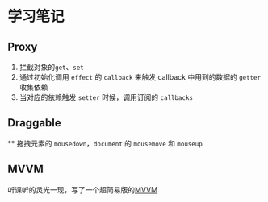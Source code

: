 # 学习笔记

## Proxy

1. 拦截对象的`get`、`set`
2. 通过初始化调用 `effect` 的 `callback` 来触发 callback 中用到的数据的 `getter` 收集依赖
3. 当对应的依赖触发 `setter` 时候，调用订阅的 `callbacks`

## Draggable

** 拖拽元素的 `mousedown`，`document` 的 `mousemove` 和 `mouseup`

## MVVM

听课听的灵光一现，写了一个超简易版的[MVVM](./3-mvvm.html)